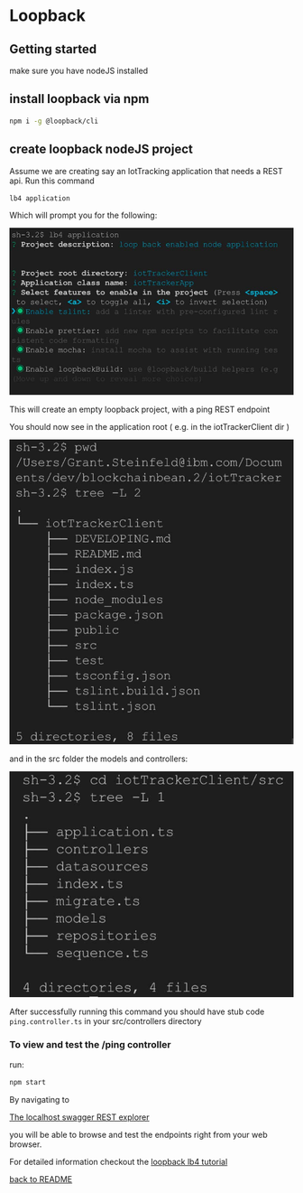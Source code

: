 # Loopback
## Getting started
make sure you have nodeJS installed

## install loopback via npm
```sh
npm i -g @loopback/cli
```

## create loopback nodeJS project
Assume we are creating say an IotTracking application that needs a REST api.  Run this command
```sh
lb4 application
```

 Which will prompt you for the following:

![lb4 application create screenshot](./resources/lb4-application-create.jpg)

This will create an empty loopback project, with a ping REST endpoint

You should now see in the application root ( e.g. in the iotTrackerClient dir )

![lb4 app root files](./resources/lb4-application-files-gen-tree-1.jpg)

and in the src folder the models and controllers:

![lb4 app src files](./resources/lb4-application-files-tree-2.jpg)

After successfully running this command you should have stub code `ping.controller.ts` in your src/controllers directory 

### To view and test the /ping controller 

run:

```sh
npm start
```

By navigating to

[The localhost swagger REST explorer  ](http://127.0.0.1:3000/explorer/#/)

you will be able to browse and test the endpoints right from
your web browser.



For detailed information checkout the [loopback lb4 tutorial](https://loopback.io/doc/en/lb4/todo-tutorial.html)

[back to README](https://github.com/Grant-Steinfeld/migrate-hyperledger-composer-loopback/blob/master/README.md)
